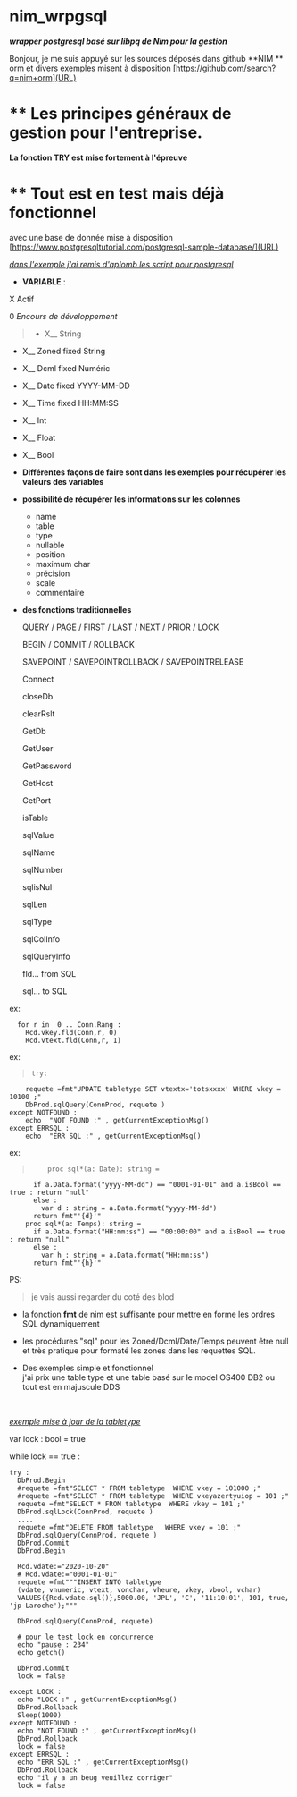 # nim_wrpgsql

***wrapper postgresql basé sur libpq de Nim pour la gestion***

Bonjour, je me suis appuyé sur les sources déposés dans github **NIM ** orm et divers exemples misent à disposition [https://github.com/search?q=nim+orm](URL)

# ** Les principes généraux de gestion pour l'entreprise.
**La fonction TRY est mise fortement à l'épreuve**

# ** Tout est en test  mais déjà fonctionnel  
avec une base de donnée mise à disposition [https://www.postgresqltutorial.com/postgresql-sample-database/](URL)  

*<u>dans l'exemple j'ai remis d'aplomb les script pour postgresql</u>*



- **VARIABLE** :

 X Actif
 
 0 *Encours de développement*

>   - X__ String
 - X__ Zoned fixed String
 - X__ Dcml fixed Numéric
 - X__ Date fixed YYYY-MM-DD
 - X__ Time fixed HH:MM:SS
 - X__ Int
 - X__ Float
 - X__ Bool

 - **Différentes façons de faire sont dans les exemples pour récupérer les valeurs des variables**
 - **possibilité de récupérer les informations sur les colonnes**
	 - name
	 - table
	 - type
	 - nullable
	 - position
	 - maximum char
	 - précision
	 - scale
	 - commentaire
	 
- **des fonctions traditionnelles**

	QUERY / PAGE / FIRST / LAST / NEXT / PRIOR / LOCK
	
	BEGIN / COMMIT / ROLLBACK
	
	SAVEPOINT / SAVEPOINTROLLBACK  /  SAVEPOINTRELEASE
	
	Connect
	
	closeDb
	
	clearRslt
	
	GetDb
	
	GetUser
	
	GetPassword
	
	GetHost
	
	GetPort
	
	isTable
	
	sqlValue
	
	sqlName
	
	sqlNumber
	
	sqlisNul
	
	sqlLen
	
	sqlType
	
	sqlColInfo
	
	sqlQueryInfo
	
	fld... from SQL 
	
    sql... to SQL

ex:

      for r in  0 .. Conn.Rang :
    	Rcd.vkey.fld(Conn,r, 0)
    	Rcd.vtext.fld(Conn,r, 1)


ex:

>     try:
    	requete =fmt"UPDATE tabletype SET vtextx='totsxxxx' WHERE vkey = 10100 ;"
    	DbProd.sqlQuery(ConnProd, requete )
    except NOTFOUND :
    	echo  "NOT FOUND :" , getCurrentExceptionMsg()
    except ERRSQL :
    	echo  "ERR SQL :" , getCurrentExceptionMsg()

ex:  
>         proc sql*(a: Date): string =  
          if a.Data.format("yyyy-MM-dd") == "0001-01-01" and a.isBool == true : return "null"  
          else :
            var d : string = a.Data.format("yyyy-MM-dd")
          return fmt"'{d}'"
        proc sql*(a: Temps): string =
          if a.Data.format("HH:mm:ss") == "00:00:00" and a.isBool == true : return "null"
          else :
            var h : string = a.Data.format("HH:mm:ss")
          return fmt"'{h}'"  


PS:
> je vais aussi regarder du coté des blod  

-   la fonction **fmt** de nim est suffisante pour mettre en forme les ordres SQL dynamiquement  

-   les procédures "sql" pour les Zoned/Dcml/Date/Temps peuvent être null et très pratique pour formaté les zones dans les requettes SQL.  

  

-   Des exemples simple et fonctionnel   
j'ai prix une table type et une table basé sur le model OS400 DB2 ou tout est en majuscule DDS  

&nbsp;
&nbsp;

*<u>exemple mise à jour de la tabletype</u>*
>  
 
var lock : bool =  true  

while lock == true :  
    
    try :  
      DbProd.Begin
      #requete =fmt"SELECT * FROM tabletype  WHERE vkey = 101000 ;" 
      #requete =fmt"SELECT * FROM tabletype  WHERE vkeyazertyuiop = 101 ;" 
      requete =fmt"SELECT * FROM tabletype  WHERE vkey = 101 ;" 
      DbProd.sqlLock(ConnProd, requete )  
      ....
      requete =fmt"DELETE FROM tabletype   WHERE vkey = 101 ;" 
      DbProd.sqlQuery(ConnProd, requete )
      DbProd.Commit
      DbProd.Begin

      Rcd.vdate:="2020-10-20"
      # Rcd.vdate:="0001-01-01"
      requete =fmt"""INSERT INTO tabletype
      (vdate, vnumeric, vtext, vonchar, vheure, vkey, vbool, vchar)
      VALUES({Rcd.vdate.sql()},5000.00, 'JPL', 'C', '11:10:01', 101, true, 'jp-Laroche');""" 

      DbProd.sqlQuery(ConnProd, requete)  
      
      # pour le test lock en concurrence 
      echo "pause : 234"
      echo getch()  
      
      DbProd.Commit
      lock = false

    except LOCK :
      echo "LOCK :" , getCurrentExceptionMsg()
      DbProd.Rollback  
      Sleep(1000)
    except NOTFOUND :
      echo "NOT FOUND :" , getCurrentExceptionMsg()
      DbProd.Rollback
      lock = false
    except ERRSQL :
      echo "ERR SQL :" , getCurrentExceptionMsg()
      DbProd.Rollback
      echo "il y a un beug veuillez corriger"
      lock = false 
